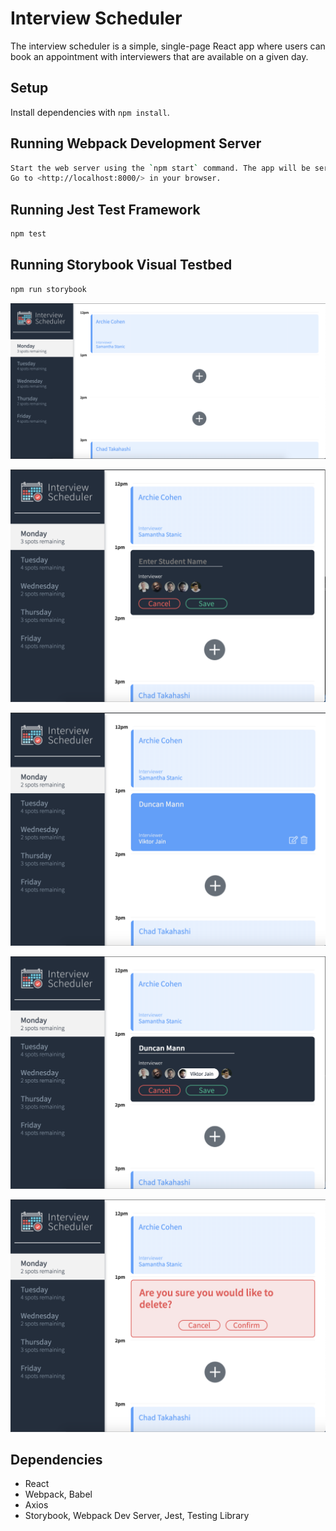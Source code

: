 # Interview Scheduler 

The interview scheduler is a simple, single-page React app where users can book an appointment with interviewers that are available on a given day. 

## Setup

Install dependencies with `npm install`.

## Running Webpack Development Server

```sh
Start the web server using the `npm start` command. The app will be served at <http://localhost:8000/>.
Go to <http://localhost:8000/> in your browser.
```

## Running Jest Test Framework

```sh
npm test
```

## Running Storybook Visual Testbed

```sh
npm run storybook
```

![Screenshot1](https://github.com/duncan-mann/scheduler/blob/master/screenshots/Screen%20Shot%202019-11-06%20at%2012.33.39%20PM.png?raw=true)


![Screenshot2](https://github.com/duncan-mann/scheduler/blob/master/screenshots/Screen%20Shot%202019-11-06%20at%2012.48.07%20PM.png?raw=true)

![Screenshot3](https://github.com/duncan-mann/scheduler/blob/master/screenshots/Screen%20Shot%202019-11-06%20at%2012.48.50%20PM.png?raw=true)

![Screenshot4](https://github.com/duncan-mann/scheduler/blob/master/screenshots/Screen%20Shot%202019-11-06%20at%2012.49.50%20PM.png?raw=true)

![Screenshot5](https://github.com/duncan-mann/scheduler/blob/master/screenshots/Screen%20Shot%202019-11-06%20at%2012.50.18%20PM.png?raw=true)


## Dependencies

- React
- Webpack, Babel
- Axios
- Storybook, Webpack Dev Server, Jest, Testing Library

